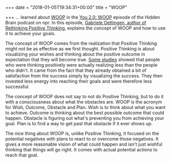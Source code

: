 +++
date = "2018-01-05T19:34:31+00:00"
title = "WOOP"

+++
... learned about [WOOP](http://woopmylife.org/) in the [You 2.0: WOOP](https://www.npr.org/2017/08/14/542426391/you-2-0-woop-there-it-is) episode of the Hidden Brain podcast on npr. In this episode, [Gabriele Oettingen, author of Rethinking Positive Thinking](https://www.amazon.com/Rethinking-Positive-Thinking-Science-Motivation/dp/1617230235), explains the concept of WOOP and how to use it to achieve your goals.

The concept of WOOP comes from the realization that Positive Thinking might not be as effective as we first thought. Positive Thinking is about visualizing your wishes and thinking about the positive outcome in expectation that they will become true. [Some studies](http://woopmylife.org/further/) showed that people who were thinking positively were actually realizing less than the people who didn't. It came from the fact that they already obtained a bit of satisfaction from the success simply by visualizing the success. They then invested less energy into reaching their goals and were therefore less successful.

The concept of WOOP does not say to not do Positive Thinking, but to do it with a consciousness about what the obstacles are. WOOP is the acronym for Wish, Outcome, Obstacle and Plan. Wish is to think about what you want to achieve. Outcome is thinking about the best possible outcome that could happen. Obstacle is figuring out what's preventing you from achieving your goal. Plan is to find a way to get past that obstacle if it ever shows up.

The nice thing about WOOP is, unlike Positive Thinking, it focused on the potential negatives with plans to react to or overcome those negatives. It gives a more reasonable vision of what could happen and isn't just wishful thinking that things will go right. It comes with actual potential actions to reach that goal.